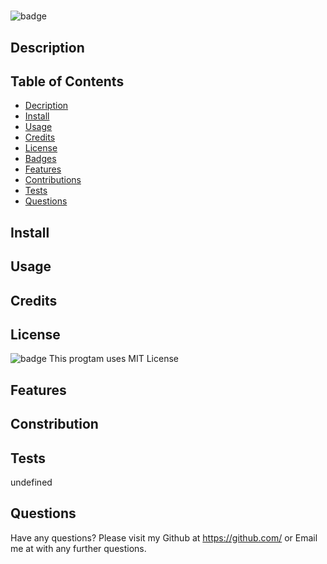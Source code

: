 #  

![badge](https://img.shields.io/badge/license-MIT-brightgreen)

## Description
 

## Table of Contents
* [Decription](#Description) 
* [Install](#Install)
* [Usage](#Usage) 
* [Credits](#Credits)
* [License](#License)
* [Badges](#Badges)
* [Features](#Features)
* [Contributions](#Constribution)
* [Tests](#Tests)
* [Questions](#Questions)


## Install
 
## Usage
 
## Credits
 
## License
![badge](https://img.shields.io/badge/license-MIT-brightgreen)
This progtam uses MIT License
## Features
 
## Constribution
 
## Tests
undefined
## Questions
Have any questions? Please visit my Github at https://github.com/  or Email me at   with any further questions.